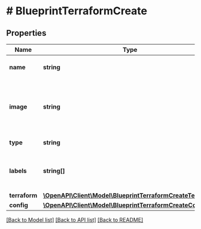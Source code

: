 # # BlueprintTerraformCreate

## Properties

Name | Type | Description | Notes
------------ | ------------- | ------------- | -------------
**name** | **string** | A name for the blueprint |
**image** | **string** | Path to display image. Defaults to an internal Morpheus image. | [optional]
**type** | **string** | Blueprint Type |
**labels** | **string[]** | Array of label strings, can be used for filtering. | [optional]
**terraform** | [**\OpenAPI\Client\Model\BlueprintTerraformCreateTerraform**](BlueprintTerraformCreateTerraform.md) |  |
**config** | [**\OpenAPI\Client\Model\BlueprintTerraformCreateConfig**](BlueprintTerraformCreateConfig.md) |  | [optional]

[[Back to Model list]](../../README.md#models) [[Back to API list]](../../README.md#endpoints) [[Back to README]](../../README.md)
